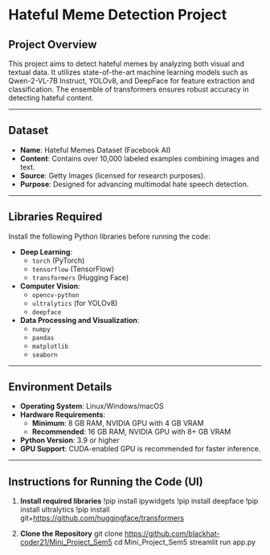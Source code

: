 # Hateful Meme Detection Project

## Project Overview
This project aims to detect hateful memes by analyzing both visual and textual data. It utilizes state-of-the-art machine learning models such as Qwen-2-VL-7B Instruct, YOLOv8, and DeepFace for feature extraction and classification. The ensemble of transformers ensures robust accuracy in detecting hateful content.

---

## Dataset
- **Name**: Hateful Memes Dataset (Facebook AI)
- **Content**: Contains over 10,000 labeled examples combining images and text.
- **Source**: Getty Images (licensed for research purposes).
- **Purpose**: Designed for advancing multimodal hate speech detection.

---

## Libraries Required
Install the following Python libraries before running the code:
- **Deep Learning**:
  - `torch` (PyTorch)
  - `tensorflow` (TensorFlow)
  - `transformers` (Hugging Face)
- **Computer Vision**:
  - `opencv-python`
  - `ultralytics` (for YOLOv8)
  - `deepface`
- **Data Processing and Visualization**:
  - `numpy`
  - `pandas`
  - `matplotlib`
  - `seaborn`

---

## Environment Details
- **Operating System**: Linux/Windows/macOS
- **Hardware Requirements**:
  - **Minimum**: 8 GB RAM, NVIDIA GPU with 4 GB VRAM
  - **Recommended**: 16 GB RAM, NVIDIA GPU with 8+ GB VRAM
- **Python Version**: 3.9 or higher
- **GPU Support**: CUDA-enabled GPU is recommended for faster inference.

---

## Instructions for Running the Code (UI)

1. **Install required libraries**
  !pip install ipywidgets
  !pip install deepface
  !pip install ultralytics
  !pip install git+https://github.com/huggingface/transformers

2. **Clone the Repository**
  git clone https://github.com/blackhat-coder21/Mini_Project_Sem5
  cd Mini_Project_Sem5
  streamlit run app.py
